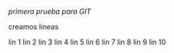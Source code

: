 *primera prueba para GIT*

creamos lineas 

lin 1
lin 2
lin 3
lin 4
lin 5
lin 6
lin 7
lin 8
lin 9
lin 10

